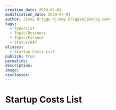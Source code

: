 ```yaml
---
creation_date: 2024-04-01
modification_date: 2024-04-01
author: Jimmy Briggs <jimmy.briggs@jimbrig.com>
tags:
  - Type/List
  - Topic/Business
  - Topic/Finance
  - Status/WIP
aliases:
  - Startup Costs List
publish: true
permalink:
description:
image:
cssclasses:
---
```


# Startup Costs List


